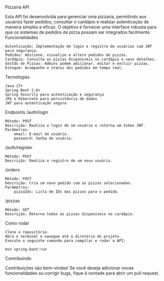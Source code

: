 Pizzaria API

Esta API foi desenvolvida para gerenciar uma pizzaria, permitindo aos usuários fazer pedidos, consultar o cardápio e realizar autenticação de maneira simples e eficaz. O objetivo é fornecer uma interface robusta para que os sistemas de pedidos de pizza possam ser integrados facilmente.
Funcionalidades

    Autenticação: Implementação de login e registro de usuários com JWT para segurança.
    Pedidos: Adicione, visualize e altere pedidos de pizzas.
    Cardápio: Consulte as pizzas disponíveis no cardápio e seus detalhes.
    Gestão de Pizzas: Admins podem adicionar, editar e excluir pizzas.
    Estoque: Acompanhe o status dos pedidos em tempo real.

Tecnologias

    Java 17+
    Spring Boot 2.6+
    Spring Security para autenticação e segurança
    JPA e Hibernate para persistência de dados
    JWT para autenticação segura

Endpoints
/auth/login

    Método: POST
    Descrição: Realiza o login de um usuário e retorna um token JWT.
    Parâmetros:
        email: E-mail do usuário.
        password: Senha do usuário.

/auth/register

    Método: POST
    Descrição: Realiza o registro de um novo usuário.

/orders

    Método: POST
    Descrição: Cria um novo pedido com as pizzas selecionadas.
    Parâmetros:
        pizzaIds: Lista de IDs das pizzas para o pedido.

/pizzas

    Método: GET
    Descrição: Retorna todas as pizzas disponíveis no cardápio.

Como rodar

    Clone o repositório.
    Abra o terminal e navegue até o diretório do projeto.
    Execute o seguinte comando para compilar e rodar a API:

    mvn spring-boot:run

Contribuindo

Contribuições são bem-vindas! Se você deseja adicionar novas funcionalidades ou corrigir bugs, fique à vontade para abrir um pull request.
